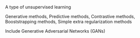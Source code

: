 A type of unsupervised learning

Generative methods, 
Predictive methods,
Contrastive methods,
Booststrapping methods,
Simple extra regularization methods

Include Generative Adversarial Networks (GANs)
